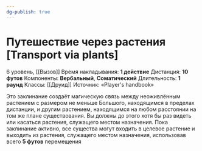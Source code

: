```yaml
---
dg-publish: true
---
```

# Путешествие через растения [Transport via plants]
6 уровень, [[Вызов]]
Время накладывания: **1 действие**
Дистанция: **10 футов**
Компоненты: **Вербальный**, **Соматический**
Длительность: **1 раунд**
Классы: [[Друид]]
Источник: «Player's handbook»

Это заклинание создаёт магическую связь между неоживлённым растением с размером не меньше Большого, находящимся в пределах дистанции, и другим растением, находящимся на любом расстоянии на том же плане существования. Вы должны до этого хотя бы раз видеть или касаться растения, служащего местом назначения. Пока заклинание активно, все существа могут входить в целевое растение и выходить из растения, служащего местом назначения, использовав всего **5 футов** перемещения